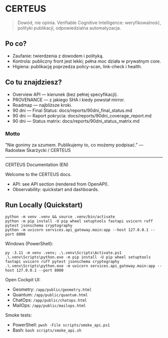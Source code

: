 # CERTEUS

> Dowód, nie opinia.
> Verifiable Cognitive Intelligence: weryfikowalność, polityki publikacji, odpowiedzialna automatyzacja.

## Po co?
- Zaufanie: twierdzenia z dowodem i polityką.
- Kontrola: publiczny front jest lekki; pełna moc działa w prywatnym core.
- Higiena: publikację poprzedza policy-scan, link-check i health.

## Co tu znajdziesz?
- Overview API — kierunek (bez pełnej specyfikacji).
- PROVENANCE — z jakiego SHA i kiedy powstał mirror.
- Roadmap — najbliższe kroki.
- 90 dni — Final Status: docs/reports/90dni_final_status.md
- 90 dni — Raport pokrycia: docs/reports/90dni_coverage_report.md
- 90 dni — Status matrix: docs/reports/90dni_status_matrix.md

### Motto
"Nie gonimy za szumem. Publikujemy to, co możemy podpisać." — Radosław Skarżycki / CERTEUS

---

CERTEUS Documentation (EN)

Welcome to the CERTEUS docs.

- API: see API section (rendered from OpenAPI).
- Observability: quickstart and dashboards.

## Run Locally (Quickstart)

```
python -m venv .venv && source .venv/bin/activate
python -m pip install -U pip wheel setuptools fastapi uvicorn ruff pytest jsonschema cryptography
python -m uvicorn services.api_gateway.main:app --host 127.0.0.1 --port 8000
```

Windows (PowerShell):

```
py -3.11 -m venv .venv; .\.venv\Scripts\Activate.ps1
.\.venv\Scripts\python.exe -m pip install -U pip wheel setuptools fastapi uvicorn ruff pytest jsonschema cryptography
.\.venv\Scripts\python.exe -m uvicorn services.api_gateway.main:app --host 127.0.0.1 --port 8000
```

Open Cockpit UI:

- Geometry: `/app/public/geometry.html`
- Quantum: `/app/public/quantum.html`
 - ChatOps: `/app/public/chatops.html`
 - MailOps: `/app/public/mailops.html`

Smoke tests:

- PowerShell: `pwsh -File scripts/smoke_api.ps1`
- Bash: `bash scripts/smoke_api.sh`
